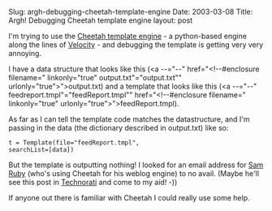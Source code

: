 Slug: argh-debugging-cheetah-template-engine
Date: 2003-03-08
Title: Argh! Debugging Cheetah template engine
layout: post

I&#39;m trying to use the <a href="http://www.cheetahtemplate.org">Cheetah template engine</a> - a python-based engine along the lines of <a href="http://jakarta.apache.org/velocity/">Velocity</a> - and debugging the template is getting very very annoying.

I have a data structure that looks like this (<a --="--" href="&lt;!--#enclosure filename=" linkonly="true" output.txt"="output.txt&quot;" urlonly="true">&quot;&gt;output.txt</a>) and a template that looks like this (<a --="--" feedreport.tmpl"="feedReport.tmpl&quot;" href="&lt;!--#enclosure filename=" linkonly="true" urlonly="true">&quot;&gt;feedReport.tmpl</a>).

As far as I can tell the template code matches the datastructure, and I&#39;m passing in the data (the dictionary described in output.txt) like so:

<code>t = Template(file=&quot;feedReport.tmpl&quot;, searchList=[data])</code>

But the template is outputting nothing! I looked for an email address for <a href="http://www.intertwingly.net/blog/">Sam Ruby</a> (who&#39;s using Cheetah for his weblog engine) to no avail. (Maybe he&#39;ll see this post in <a href="http://www.technorati.com">Technorati</a> and come to my aid! -))

If anyone out there is familiar with Cheetah I could really use some help.
